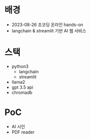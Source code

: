 # 배경

  - 2023-08-26 조코딩 온라인 hands-on
  - langchain & streamlit 기반 AI 웹 서비스

# 스택

  - python3
    - langchain
    - streamlit
  - llama2
  - gpt 3.5 api
  - chromadb

# PoC

  - AI 시인
  - PDF reader
